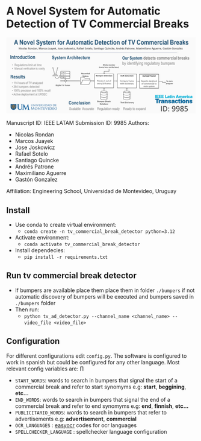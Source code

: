 # A Novel System for Automatic Detection of TV Commercial Breaks

![plot](./Abstract.jpeg)

Manuscript ID: IEEE LATAM Submission ID: 9985 Authors:

* Nicolas Rondan
* Marcos Juayek 
* Jose Joskowicz
* Rafael Sotelo
* Santiago Quincke 
* Andrés Patrone 
* Maximiliano Aguerre 
* Gastón Gonzalez

Affiliation:
Engineering School,
Universidad de Montevideo,
Uruguay

## Install
* Use conda to create virtual environment:
    * ` conda create -n tv_commercial_break_detector python=3.12 ` 
* Activate environment:
    * `conda activate tv_commercial_break_detector `
* Install dependecies: 
    * `pip install -r requirements.txt`

## Run tv commercial break detector


* If bumpers are available place them place them in folder `./bumpers` if not automatic discovery of bumpers will be executed and bumpers saved in `./bumpers` folder
* Then run: 
    * ` python tv_ad_detector.py --channel_name <channel_name> --video_file <video_file> `


## Configuration

For different configurations edit `config.py`. The software is configured to work in spanish but could be configured for any other language. Most relevant config variables are: ∏

* `START_WORDS`: words to search in bumpers that signal the start of a commercial break and refer to start synomyms e.g: __start__, __beggining__, __etc...__
* `END_WORDS`: words to search in bumpers that signal the end of a commercial break and refer to end synomyms e.g: __end__, __finnish__, __etc...__
* `PUBLICITARIO_WORDS`:  words to search in bumpers that refer to advertisements e.g: __advertisement__, __commercial__
* `OCR_LANGUAGES` : [easyocr](https://github.com/JaidedAI/EasyOCR) codes for ocr languages
* `SPELLCHECKER_LANGUAGE` : spellchecker language configuration
